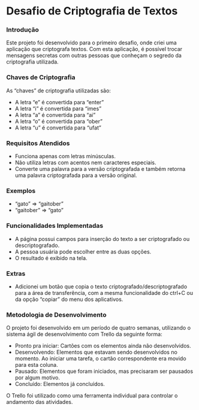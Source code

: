 # Desafio de Criptografia de Textos

### Introdução

Este projeto foi desenvolvido para o primeiro desafio, onde criei uma aplicação que criptografa textos. Com esta aplicação, é possível trocar mensagens secretas com outras pessoas que conheçam o segredo da criptografia utilizada.

### Chaves de Criptografia

As “chaves” de criptografia utilizadas são:

- A letra “e” é convertida para “enter”
- A letra “i” é convertida para “imes”
- A letra “a” é convertida para “ai”
- A letra “o” é convertida para “ober”
- A letra “u” é convertida para “ufat”

### Requisitos Atendidos

- Funciona apenas com letras minúsculas.
- Não utiliza letras com acentos nem caracteres especiais.
- Converte uma palavra para a versão criptografada e também retorna uma palavra criptografada para a versão original.

### Exemplos

- “gato” => “gaitober”
- “gaitober” => “gato”

### Funcionalidades Implementadas

- A página possui campos para inserção do texto a ser criptografado ou descriptografado.
- A pessoa usuária pode escolher entre as duas opções.
- O resultado é exibido na tela.

### Extras

- Adicionei um botão que copia o texto criptografado/descriptografado para a área de transferência, com a mesma funcionalidade do ctrl+C ou da opção “copiar” do menu dos aplicativos.

### Metodologia de Desenvolvimento

O projeto foi desenvolvido em um período de quatro semanas, utilizando o sistema ágil de desenvolvimento com Trello da seguinte forma:

- Pronto pra iniciar: Cartões com os elementos ainda não desenvolvidos.
- Desenvolvendo: Elementos que estavam sendo desenvolvidos no momento. Ao iniciar uma tarefa, o cartão correspondente era movido para esta coluna.
- Pausado: Elementos que foram iniciados, mas precisaram ser pausados por algum motivo.
- Concluído: Elementos já concluídos.

O Trello foi utilizado como uma ferramenta individual para controlar o andamento das atividades.
